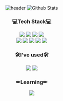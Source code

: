 <div align="center">
 
![header](https://capsule-render.vercel.app/api?type=waving&color=auto&height=300&section=header&text=Oh%20YoonJeong&fontSize=80)
![Github Stats](https://github-readme-stats.vercel.app/api?username=yoonjeongoh&show_icons=true)

<h3 align="center">💻Tech Stack💻</h3>

<img src="https://img.shields.io/badge/Java-007396?style=for-the-badge&logo=Java&logoColor=white">
<img src="https://img.shields.io/badge/Spring%20Boot-6DB33F?style=for-the-badge&logo=SpringBoot&logoColor=white">
<img src="https://img.shields.io/badge/JPA(hibernate)-59666C?style=for-the-badge&logo=hibernate&logoColor=white">
<img src="https://img.shields.io/badge/MySQL-4479A1?style=for-the-badge&logo=MySQL&logoColor=white"> 
<br> 
<img src="https://img.shields.io/badge/HTML5-E34F26?style=for-the-badge&logo=HTML5&logoColor=white">
<img src="https://img.shields.io/badge/CSS3-1572B6?style=for-the-badge&logo=CSS3&logoColor=white">
<img src="https://img.shields.io/badge/JavaScript-F7DF1E?style=for-the-badge&logo=JavaScript&logoColor=white">
<img src="https://img.shields.io/badge/jQuery-0769AD?style=for-the-badge&logo=jQuery&logoColor=white">
 <img src="https://img.shields.io/badge/Bootstrap-7952B3?style=for-the-badge&logo=Bootstrap&logoColor=white">

  <h3>🛠I've used🛠</h3>
  <img src="https://img.shields.io/badge/GitHub-181717?style=for-the-badge&logo=GitHub&logoColor=white">
  <img src="https://img.shields.io/badge/Notion-000000?style=for-the-badge&logo=Notion&logoColor=white">
 
 <h3>✏Learning✏</h3>
  <img src="https://img.shields.io/badge/AWS-232F3E?style=for-the-badge&logo=AmazonAWS&logoColor=white">
</div>
